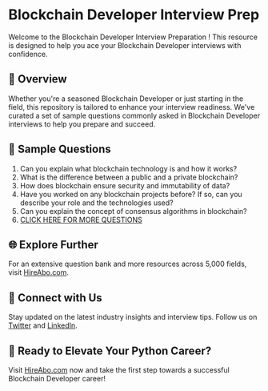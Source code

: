 # Blockchain Developer Interview Prep

Welcome to the Blockchain Developer Interview Preparation ! This resource is designed to help you ace your Blockchain Developer interviews with confidence.

## 🚀 Overview

Whether you're a seasoned Blockchain Developer or just starting in the field, this repository is tailored to enhance your interview readiness. We've curated a set of sample questions commonly asked in Blockchain Developer interviews to help you prepare and succeed.

## 📝 Sample Questions

1. Can you explain what blockchain technology is and how it works?
2. What is the difference between a public and a private blockchain?
3. How does blockchain ensure security and immutability of data?
4. Have you worked on any blockchain projects before? If so, can you describe your role and the technologies used?
5. Can you explain the concept of consensus algorithms in blockchain?
6. [CLICK HERE FOR MORE QUESTIONS](https://hireabo.com/job/0_0_90/Blockchain%20Developer)

## 🌐 Explore Further

For an extensive question bank and more resources across 5,000 fields, visit [HireAbo.com](https://www.hireabo.com).

## 📱 Connect with Us

Stay updated on the latest industry insights and interview tips. Follow us on [Twitter](https://twitter.com/hireabo) and [LinkedIn](https://www.linkedin.com/in/hire-abo-3609972a8/).

## 🚀 Ready to Elevate Your Python Career?

Visit [HireAbo.com](https://www.hireabo.com) now and take the first step towards a successful Blockchain Developer career!